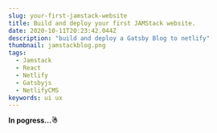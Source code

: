 ```yaml
---
slug: your-first-jamstack-website
title: Build and deploy your first JAMStack website.
date: 2020-10-11T20:23:42.044Z
description: "build and deploy a Gatsby Blog to netlify"
thumbnail: jamstackblog.png
tags:
  - Jamstack
  - React
  - Netlify
  - Gatsbyjs
  - NetlifyCMS
keywords: ui ux
---
```

**In pogress...☃︎**